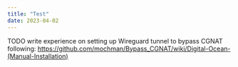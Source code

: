 ```yaml
---
title: "Test"
date: 2023-04-02
---
```


TODO write experience on setting up Wireguard tunnel to bypass CGNAT following: https://github.com/mochman/Bypass_CGNAT/wiki/Digital-Ocean-(Manual-Installation)
